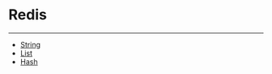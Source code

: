 # Redis
---

+ [String](https://github.com/XiaoxiaoxiaoCoder/Note/blob/master/Redis/redis-string.md)
+ [List](https://github.com/XiaoxiaoxiaoCoder/Note/blob/master/Redis/redis-list.md)
+ [Hash](https://github.com/XiaoxiaoxiaoCoder/Note/blob/master/Redis/redis-hash.md)